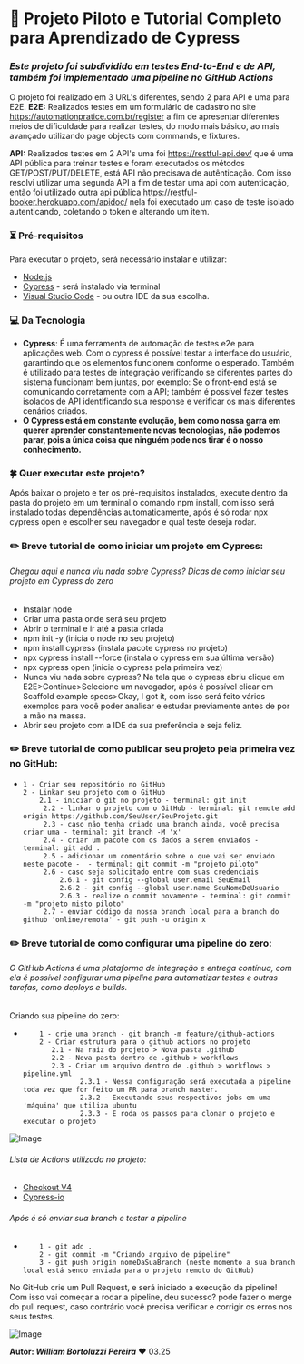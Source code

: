 # 🚀 Projeto Piloto e Tutorial Completo para Aprendizado de Cypress
### _Este projeto foi subdividido em testes End-to-End e de API, também foi implementado uma pipeline no GitHub Actions_
O projeto foi realizado em 3 URL's diferentes, sendo 2 para API e uma para E2E.
**E2E:** Realizados testes em um formulário de cadastro no site https://automationpratice.com.br/register a fim de apresentar diferentes meios de dificuldade para realizar testes, do modo mais básico, ao mais avançado utilizando page objects com commands, e fixtures.

**API:** Realizados testes em 2 API's uma foi https://restful-api.dev/ que é uma API pública para treinar testes e foram executados os métodos GET/POST/PUT/DELETE, está API não precisava de autênticação. Com isso resolvi utilizar uma segunda API a fim de testar uma api com autenticação, então foi utilizado outra api pública https://restful-booker.herokuapp.com/apidoc/ nela foi executado um caso de teste isolado autenticando, coletando o token e alterando um item.

### ⏳ Pré-requisitos
Para executar o projeto, será necessário instalar e utilizar:
* [Node.js](https://nodejs.org/en/download/)
* [Cypress](https://docs.cypress.io/app/get-started/why-cypress)  - será instalado via terminal
* [Visual Studio Code](https://code.visualstudio.com/download) - ou outra IDE da sua escolha.

### 💻 Da Tecnologia
* **Cypress**: É uma ferramenta de automação de testes e2e para aplicações web. Com o cypress é possível testar a interface do usuário, garantindo que os elementos funcionem conforme o esperado. Também é utilizado para testes de integração verificando se diferentes partes do sistema funcionam bem juntas, por exemplo: Se o front-end está se comunicando corretamente com a API; também é possível fazer testes isolados de API identificando sua response e verificar os mais diferentes cenários criados.
* **O Cypress está em constante evolução, bem como nossa garra em querer aprender constantemente novas tecnologias, não podemos parar, pois a única coisa que ninguém pode nos tirar é o nosso conhecimento.**

### 🍀 Quer executar este projeto?
Após baixar o projeto e ter os pré-requisitos instalados, execute dentro da pasta do projeto em um terminal o comando npm install, com isso será instalado todas dependências automaticamente, após é só rodar npx cypress open e escolher seu navegador e qual teste deseja rodar.

### ✏️ Breve tutorial de como iniciar um projeto em Cypress:
###### Chegou aqui e nunca viu nada sobre Cypress? Dicas de como iniciar seu projeto em Cypress do zero
* Instalar node
* Criar uma pasta onde será seu projeto
* Abrir o terminal e ir até a pasta criada
* npm init -y (inicia o node no seu projeto)
* npm install cypress (instala pacote cypress no projeto)
* npx cypress install --force (instala o cypress em sua última versão)
* npx cypress open (inicia o cypress pela primeira vez)
* Nunca viu nada sobre cypress? Na tela que o cypress abriu clique em E2E>Continue>Selecione um navegador, após é possível clicar em Scaffold example specs>Okay, I got it, com isso será feito vários exemplos para você poder analisar e estudar previamente antes de por a mão na massa.
* Abrir seu projeto com a IDE da sua preferência e seja feliz.

### ✏️ Breve tutorial de como publicar seu projeto pela primeira vez no GitHub:
*     1 - Criar seu repositório no GitHub
      2 - Linkar seu projeto com o GitHub
          2.1 - iniciar o git no projeto - terminal: git init
           2.2 - linkar o projeto com o GitHub - terminal: git remote add origin https://github.com/SeuUser/SeuProjeto.git
           2.3 - caso não tenha criado uma branch ainda, você precisa criar uma - terminal: git branch -M 'x'
           2.4 - criar um pacote com os dados a serem enviados - terminal: git add .
           2.5 - adicionar um comentário sobre o que vai ser enviado neste pacote -  - terminal: git commit -m "projeto piloto"
           2.6 - caso seja solicitado entre com suas credenciais
               2.6.1 - git config --global user.email SeuEmail
               2.6.2 - git config --global user.name SeuNomeDeUsuario
               2.6.3 - realize o commit novamente - terminal: git commit -m "projeto misto piloto"
           2.7 - enviar código da nossa branch local para a branch do github 'online/remota' - git push -u origin x

### ✏️ Breve tutorial de como configurar uma pipeline do zero:
###### O GitHub Actions é uma plataforma de integração e entrega contínua, com ela é possível configurar uma pipeline para  automatizar testes e outras tarefas, como deploys e builds.

Criando sua pipeline do zero:
*         1 - crie uma branch - git branch -m feature/github-actions
          2 - Criar estrutura para o github actions no projeto
        	 2.1 - Na raiz do projeto > Nova pasta .github
        	 2.2 - Nova pasta dentro de .github > workflows
        	 2.3 - Criar um arquivo dentro de .github > workflows > pipeline.yml
        			2.3.1 - Nessa configuração será executada a pipeline toda vez que for feito um PR para branch master.
        			2.3.2 - Executando seus respectivos jobs em uma 'máquina' que utiliza ubuntu
        			2.3.3 - E roda os passos para clonar o projeto e executar o projeto
![Image](https://github.com/user-attachments/assets/2ac053aa-dade-47ec-9500-6f9b79b73b04)
###### Lista de Actions utilizada no projeto:
* [Checkout V4](https://github.com/marketplace/actions/checkout) 
* [Cypress-io](https://github.com/marketplace/actions/cypress-io) 

###### Após é só enviar sua branch e testar a pipeline
*         1 - git add .
          2 - git commit -m "Criando arquivo de pipeline"
          3 - git push origin nomeDaSuaBranch (neste momento a sua branch local está sendo enviada para o projeto remoto do GitHub)

No GitHub crie um Pull Request, e será iniciado a execução da pipeline! Com isso vai começar a rodar a pipeline, deu sucesso? pode fazer o merge do pull request, caso contrário você precisa verificar e corrigir os erros nos seus testes.

![Image](https://github.com/user-attachments/assets/9fd5d951-c149-4339-ae50-495cc982342d)

**Autor: _William Bortoluzzi Pereira_** ❤️ 03.25
